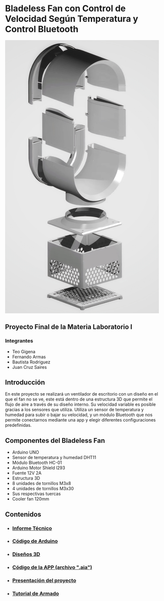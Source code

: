 # Bladeless Fan con Control de Velocidad Según Temperatura y Control Bluetooth

<img src="/1000018799.jpg" alt="Bladeless Fan" width="600"/>

## Proyecto Final de la Materia Laboratorio I

### Integrantes
- Teo Gigena
- Fernando Armas
- Bautista Rodriguez
- Juan Cruz Saires

## Introducción
En este proyecto se realizará un ventilador de escritorio con un diseño en el que el fan no se ve, este está dentro de una estructura 3D que permite el flujo de aire a través de su diseño interno. Su velocidad variable es posible gracias a los sensores que utiliza. Utiliza un sensor de temperatura y humedad para subir o bajar su velocidad, y un módulo Bluetooth que nos permite conectarnos mediante una app y elegir diferentes configuraciones predefinidas.

## Componentes del Bladeless Fan
- Arduino UNO
- Sensor de temperatura y humedad DHT11
- Módulo Bluetooth HC-01
- Arduino Motor Shield l293
- Fuente 12V 2A
- Estructura 3D
- 8 unidades de tornillos M3x8
- 4 unidades de tornillos M3x30
- Sus respectivas tuercas
- Cooler fan 120mm 

## Contenidos
- ### [Informe Técnico](./InformeTecnico)
- ### [Código de Arduino](./CodigoArduino)
- ### [Diseños 3D](./Disenos3D)
- ### [Código de la APP (archivo ".aia")](./CodigoAPP)
- ### [Presentación del proyecto](./Presentacion)
- ### [Tutorial de Armado](./TutorialArmado)

